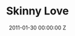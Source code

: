 ---
title: Skinny Love
date: 2011-01-30 00:00:00 Z
position: 11
cover: "/uploads/skinny-love-1.jpg"
itunes: https://itunes.apple.com/nz/album/skinny-love-single/id416879036
amazon: 
google: 
stream: https://open.spotify.com/track/6k8kLJFmWkHaTbSLUhJ3H0
layout: music
tracks:
- name: Skinny Love
  watch: 
  lyrics_md:
---
